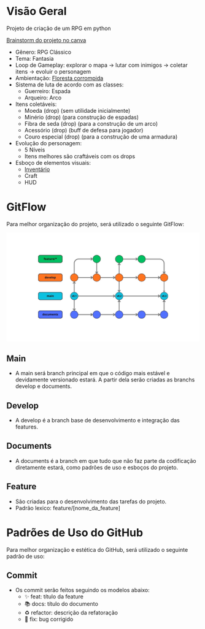 # Visão Geral
Projeto de criação de um RPG em python

[Brainstorm do projeto no canva](https://www.canva.com/design/DAGzPbYH7wQ/J6XXYxe3BEQWRxS2OEKW9g/edit?utm_content=DAGzPbYH7wQ&utm_campaign=designshare&utm_medium=link2&utm_source=sharebutton)

- Gênero: RPG Clássico
- Tema: Fantasia
- Loop de Gameplay: explorar o mapa -> lutar com inimigos -> coletar itens -> evoluir o personagem
- Ambientação: [Floresta corrompida](./assets/ambiente_1.png)
- Sistema de luta de acordo com as classes:
	- Guerreiro: Espada
	- Arqueiro: Arco
- Itens coletáveis: 
	- Moeda (drop) (sem utilidade inicialmente)
	- Minério (drop) (para construção de espadas)
	- Fibra de seda (drop) (para a construção de um arco)
	- Acessório (drop) (buff de defesa para jogador)
	- Couro especial (drop) (para a construção de uma armadura)
- Evolução do personagem:
	- 5 Níveis
	- Itens melhores são craftáveis com os drops
- Esboço de elementos visuais:
	- [Inventário](./assets/Inventario.png)
	- Craft
	- HUD

# GitFlow

Para melhor organização do projeto, será utilizado o seguinte GitFlow:

![Diagrama do Fluxo de Trabalho GitFlow](./pre-production/docs/GitFlow_v2.jpg)

## Main
- A main será branch principal em que o código mais estável e devidamente versionado estará. A partir dela serão criadas as branchs develop e documents.

## Develop 
- A develop é a branch base de desenvolvimento e integração das features.

## Documents
- A documents é a branch em que tudo que não faz parte da codificação diretamente estará, como padrões de uso e esboços do projeto.

## Feature
- São criadas para o desenvolvimento das tarefas do projeto.
- Padrão lexico: feature/[nome_da_feature]

# Padrões de Uso do GitHub

Para melhor organização e estética do GitHub, será utilizado o seguinte padrão de uso:

## Commit
- Os commit serão feitos seguindo os modelos abaixo:
	- :sparkles: feat: título da feature
	- :books: docs: título do documento
	- :recycle: refactor: descrição da refatoração
	- :bug: fix: bug corrigido